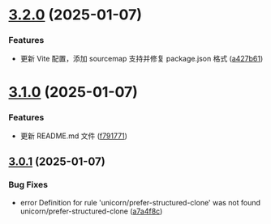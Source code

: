 # [3.2.0](https://github.com/yanhao98/utils4u/compare/v3.1.0...v3.2.0) (2025-01-07)


### Features

* 更新 Vite 配置，添加 sourcemap 支持并修复 package.json 格式 ([a427b61](https://github.com/yanhao98/utils4u/commit/a427b612b06b4d77818513d188d1b0a74818d7f4))

# [3.1.0](https://github.com/yanhao98/utils4u/compare/v3.0.1...v3.1.0) (2025-01-07)


### Features

* 更新 README.md 文件 ([f791771](https://github.com/yanhao98/utils4u/commit/f791771819671e2d9166d457b1b0f5dce71d3246))

## [3.0.1](https://github.com/yanhao98/utils4u/compare/v3.0.0...v3.0.1) (2025-01-07)


### Bug Fixes

* error  Definition for rule 'unicorn/prefer-structured-clone' was not found  unicorn/prefer-structured-clone ([a7a4f8c](https://github.com/yanhao98/utils4u/commit/a7a4f8c5be1a61caa0ecb473bf8f026a2adc2cb1))
